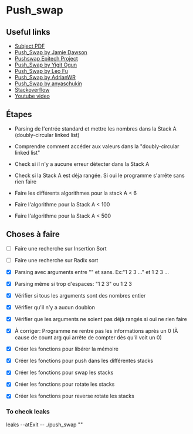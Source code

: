 # Push_swap

## Useful links

- [Subject PDF](https://cdn.intra.42.fr/pdf/pdf/66937/fr.subject.pdf)
- [Push_Swap by Jamie Dawson](https://medium.com/@jamierobertdawson/push-swap-the-least-amount-of-moves-with-two-stacks-d1e76a71789a)
- [Pushswap Epitech Project](https://sharkigamers.github.io/pushswap_epitech_project/)
- [Push_Swap by Yigit Ogun](https://medium.com/@ayogun/push-swap-c1f5d2d41e97)
- [Push_Swap by Leo Fu](https://medium.com/nerd-for-tech/push-swap-tutorial-fa746e6aba1e)
- [Push_Swap by AdrianWR](https://github.com/AdrianWR/push_swap)
- [Push_Swap by anyaschukin](https://github.com/anyaschukin/Push_Swap)
- [Stackoverflow](https://stackoverflow.com/questions/75100698/what-is-the-most-efficient-way-to-sort-a-stack-using-a-limited-set-of-instructio)
- [Youtube video](https://www.youtube.com/watch?v=7KW59UO55TQ)

## Étapes

- Parsing de l'entrée standard et mettre les nombres dans la Stack A (doubly-circular linked list)

- Comprendre comment accéder aux valeurs dans la "doubly-circular linked list"

- Check si il n'y a aucune erreur détecter dans la Stack A

- Check si la Stack A est déja rangée. Si oui le programme s'arrête sans rien faire

- Faire les différents algorithmes pour la stack A < 6
- Faire l'algorithme pour la Stack A < 100
- Faire l'algorithme pour la Stack A < 500

## Choses à faire

- [ ] Faire une recherche sur Insertion Sort
- [ ] Faire une recherche sur Radix sort
- [x] Parsing avec arguments entre "" et sans. Ex:"1 2 3 ..." et 1 2 3 ...
- [x] Parsing même si trop d'espaces: "1 2          3" ou 1 2       3
- [x] Vérifier si tous les arguments sont des nombres entier
- [x] Vérifier qu'il n'y a aucun doublon
- [x] Vérifier que les arguments ne soient pas déjà rangés si oui ne rien faire
- [x] À corriger: Programme ne rentre pas les informations après un 0 (À cause de count arg qui arrête de compter dès qu'il voit un 0)
- [x] Créer les fonctions pour libérer la mémoire
- [x] Créer les fonctions pour push dans les différentes stacks
- [x] Créer les fonctions pour swap les stacks
- [x] Créer les fonctions pour rotate les stacks
- [x] Créer les fonctions pour reverse rotate les stacks


### To check leaks

leaks --atExit -- ./push_swap ""

